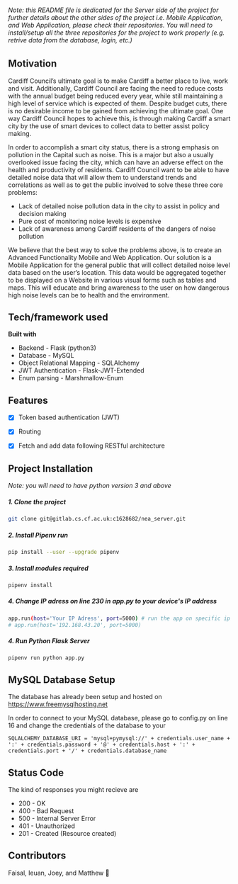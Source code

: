 ###### Note: this README file is dedicated for the Server side of the project for further details about the other sides of the project i.e. Mobile Application, and Web Application, please check their repositories. You will need to install/setup all the three repositories for the project to work properly (e.g. retrive data from the database, login, etc.)

## Motivation

Cardiff Council’s ultimate goal is to make Cardiff a better place to live, work and visit. Additionally, Cardiff Council are facing the need to reduce costs with the annual budget being reduced every year, while still maintaining a high level of service which is expected of them. Despite budget cuts, there is no desirable income to be gained from achieving the ultimate goal.
One way Cardiff Council hopes to achieve this, is through making Cardiff a smart city by the use of smart devices to collect data to better assist policy making.

In order to accomplish a smart city status, there is a strong emphasis on pollution in the Capital such as noise.
This is a major but also a usually overlooked issue facing the city, which can have an adverse effect on the health and productivity of residents. 
Cardiff Council want to be able to have detailed noise data that will allow them to understand trends and correlations as well as to get the public involved to solve these three core problems:

- Lack of detailed noise pollution data in the city to assist in policy and decision making
- Pure cost of monitoring noise levels is expensive
- Lack of awareness among Cardiff residents of the dangers of noise pollution

We believe that the best way to solve the problems above, is to create an Advanced Functionality Mobile and Web Application.
Our solution is a Mobile Application for the general public that will collect detailed noise level data based on the user’s location. This data would be aggregated together to be displayed on a Website in various visual forms such as tables and maps. This will educate and bring awareness to the user on how dangerous high noise levels can be to health and the environment.


## Tech/framework used

**Built with**

* Backend - Flask (python3)
* Database - MySQL
* Object Relational Mapping - SQLAlchemy
* JWT Authentication - Flask-JWT-Extended
* Enum parsing - Marshmallow-Enum

## Features

- [x] Token based authentication (JWT)
- [x] Routing
- [x] Fetch and add data following RESTful architecture



## Project Installation
*Note: you will need to have python version 3 and above*  

##### 1. Clone the project

```bash
git clone git@gitlab.cs.cf.ac.uk:c1628682/nea_server.git
```

##### 2. Install Pipenv run
```bash
pip install --user --upgrade pipenv
```

##### 3. Install modules required
```bash
pipenv install
```

##### 4. Change IP adress on line 230 in app.py to your device's IP address
```bash
app.run(host='Your IP Adress', port=5000) # run the app on specific ip address.
# app.run(host='192.168.43.20', port=5000)
```

##### 4. Run Python Flask Server
```
pipenv run python app.py
```


## MySQL Database Setup

The database has already been setup and hosted on
https://www.freemysqlhosting.net

In order to connect to your MySQL database, please go to config.py on line 16 and change the credentials of the database to your


```
SQLALCHEMY_DATABASE_URI = 'mysql+pymysql://' + credentials.user_name + ':' + credentials.password + '@' + credentials.host + ':' + credentials.port + '/' + credentials.database_name

```




## Status Code

The kind of responses you might recieve are
- 200 - OK
- 400 - Bad Request
- 500 - Internal Server Error
- 401 - Unauthorized
- 201 - Created (Resource created)



## Contributors
Faisal, Ieuan, Joey, and Matthew 🎉


